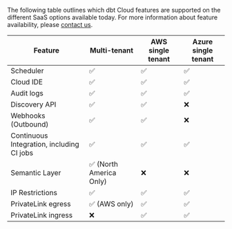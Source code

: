 The following table outlines which dbt Cloud features are supported on the different SaaS options available today. For more information about feature availability, please [contact us](https://www.getdbt.com/contact/).

| Feature                       | Multi-tenant | AWS single tenant     | Azure single tenant  | 
|-------------------------------|--------------|-----------------------|----------------------|
| Scheduler                     | ✅           | ✅                     | ✅                   |  
| Cloud IDE                     | ✅           | ✅                     | ✅                   |  
| Audit logs                    | ✅           | ✅                     | ✅                   |  
| Discovery API                 | ✅           | ✅                     | ❌                   | 
| Webhooks (Outbound)           | ✅           | ✅                     | ❌                   |
| Continuous Integration, including CI jobs                      | ✅           | ✅                     | ✅                   | 
| Semantic Layer                | ✅ (North America Only) | ❌          | ❌                   | 
| IP Restrictions               | ✅           | ✅                     | ✅                   | 
| PrivateLink egress            | ✅ (AWS only)| ✅                     | ✅                   | 
| PrivateLink ingress           | ❌           | ✅                     | ✅                   | 
